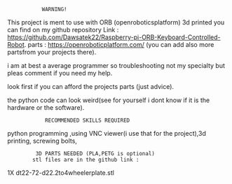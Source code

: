                WARNING!

This project is ment to use  with ORB (openroboticsplatform) 3d printed you can find on my github repository Link : https://github.com/Dawsatek22/Raspberry-pi-ORB-Keyboard-Controlled-Robot.
parts  : https://openroboticplatform.com/ (you can add also more partsfrom your projects there).

i am at best a average programmer so troubleshooting not
my specialty but pleas comment if you need my help.

look first if you can afford the projects parts (just advice).

the python code can look weird(see for yourself i dont know if it is the hardware or the software).


                RECOMMENDED SKILLS REQUIRED     
python programming ,using VNC viewer(i use that for the project),3d printing,
screwing bolts,

             3D PARTS NEEDED (PLA,PETG is optional)
            stl files are in the github link :

1X  dt22-72-d22.2to4wheelerplate.stl
